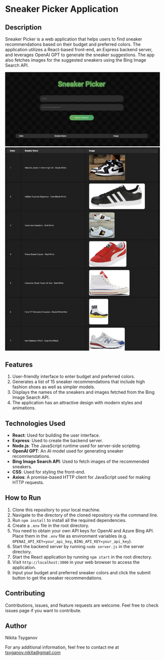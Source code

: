 # Sneaker Picker Application

## Description
Sneaker Picker is a web application that helps users to find sneaker recommendations based on their budget and preferred colors. The application utilizes a React-based front-end, an Express backend server, and leverages OpenAI GPT to generate the sneaker suggestions. The app also fetches images for the suggested sneakers using the Bing Image Search API.

![Screenshot of the app](./Screenshots/app.png) 
![Screenshot of the table](./Screenshots/example.png) 

## Features
1. User-friendly interface to enter budget and preferred colors.
2. Generates a list of 15 sneaker recommendations that include high fashion shoes as well as simpler models.
3. Displays the names of the sneakers and images fetched from the Bing Image Search API.
4. The application has an attractive design with modern styles and animations.

## Technologies Used
- **React**: Used for building the user interface.
- **Express**: Used to create the backend server.
- **Node.js**: The JavaScript runtime used for server-side scripting.
- **OpenAI GPT**: An AI model used for generating sneaker recommendations.
- **Bing Image Search API**: Used to fetch images of the recommended sneakers.
- **CSS**: Used for styling the front-end.
- **Axios**: A promise-based HTTP client for JavaScript used for making HTTP requests.

## How to Run
1. Clone this repository to your local machine.
2. Navigate to the directory of the cloned repository via the command line.
3. Run `npm install` to install all the required dependencies.
4. Create a `.env` file in the root directory.
5. You need to obtain your own API keys for OpenAI and Azure Bing API. Place them in the `.env` file as environment variables (e.g. `OPENAI_API_KEY=your_api_key`, `BING_API_KEY=your_api_key`).
6. Start the backend server by running `node server.js` in the server directory.
7. Start the React application by running `npm start` in the root directory.
8. Visit `http://localhost:3000` in your web browser to access the application.
9. Input your budget and preferred sneaker colors and click the submit button to get the sneaker recommendations.

## Contributing
Contributions, issues, and feature requests are welcome. Feel free to check issues page if you want to contribute.

## Author
Nikita Tsyganov

For any additional information, feel free to contact me at tsyganov.nikita@gmail.com
